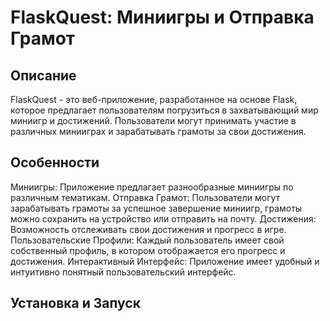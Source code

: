 # FlaskQuest: Миниигры и Отправка Грамот

## Описание
FlaskQuest - это веб-приложение, разработанное на основе Flask, которое предлагает пользователям погрузиться в захватывающий мир миниигр и достижений. 
Пользователи могут принимать участие в различных минииграх и зарабатывать грамоты за свои достижения.

## Особенности
Миниигры: Приложение предлагает разнообразные миниигры по различным тематикам.
Отправка Грамот: Пользователи могут зарабатывать грамоты за успешное завершение миниигр, грамоты можно сохранить на устройство или отправить на почту.
Достижения: Возможность отслеживать свои достижения и прогресс в игре.
Пользовательские Профили: Каждый пользователь имеет свой собственный профиль, в котором отображается его прогресс и достижения.
Интерактивный Интерфейс: Приложение имеет удобный и интуитивно понятный пользовательский интерфейс.

## Установка и Запуск
